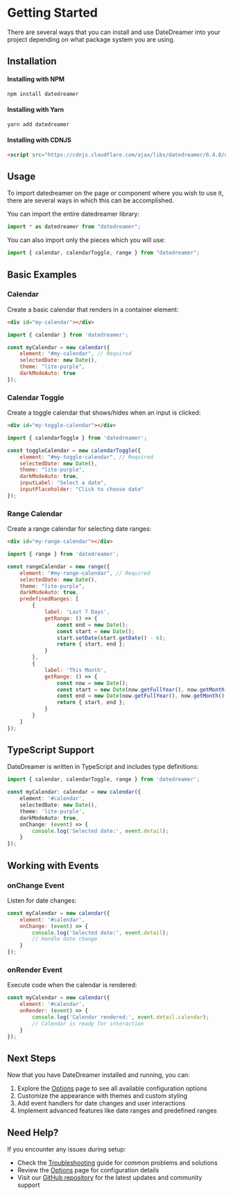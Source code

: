 # Getting Started

There are several ways that you can install and use DateDreamer into your project depending on what package system you are using.

## Installation

#### Installing with NPM
```bash
npm install datedreamer
```

#### Installing with Yarn
```bash
yarn add datedreamer
```

#### Installing with CDNJS
```html
<script src="https://cdnjs.cloudflare.com/ajax/libs/datedreamer/0.4.0/datedreamer.min.js"></script>
```

<!-- ::: warning
You may encounter issues with SSR(Server Side Rendering) systems such as NextJS, Gatsby, NUXT due to the nature of this being a client-side component. We are currently working on adding support for SSR.
::: -->

## Usage

To import datedreamer on the page or component where you wish to use it, there are several ways in which this can be accomplished.

You can import the entire datedreamer library:

```javascript
import * as datedreamer from "datedreamer";
```

You can also import only the pieces which you will use:

```javascript
import { calendar, calendarToggle, range } from "datedreamer";
```

## Basic Examples

### Calendar

Create a basic calendar that renders in a container element:

```html
<div id="my-calendar"></div>
```

```javascript
import { calendar } from 'datedreamer';

const myCalendar = new calendar({
    element: "#my-calendar", // Required
    selectedDate: new Date(),
    theme: "lite-purple",
    darkModeAuto: true
});
```

### Calendar Toggle

Create a toggle calendar that shows/hides when an input is clicked:

```html
<div id="my-toggle-calendar"></div>
```

```javascript
import { calendarToggle } from 'datedreamer';

const toggleCalendar = new calendarToggle({
    element: "#my-toggle-calendar", // Required
    selectedDate: new Date(),
    theme: "lite-purple",
    darkModeAuto: true,
    inputLabel: "Select a date",
    inputPlaceholder: "Click to choose date"
});
```

### Range Calendar

Create a range calendar for selecting date ranges:

```html
<div id="my-range-calendar"></div>
```

```javascript
import { range } from 'datedreamer';

const rangeCalendar = new range({
    element: "#my-range-calendar", // Required
    selectedDate: new Date(),
    theme: "lite-purple",
    darkModeAuto: true,
    predefinedRanges: [
        {
            label: 'Last 7 Days',
            getRange: () => {
                const end = new Date();
                const start = new Date();
                start.setDate(start.getDate() - 6);
                return { start, end };
            }
        },
        {
            label: 'This Month',
            getRange: () => {
                const now = new Date();
                const start = new Date(now.getFullYear(), now.getMonth(), 1);
                const end = new Date(now.getFullYear(), now.getMonth() + 1, 0);
                return { start, end };
            }
        }
    ]
});
```

## TypeScript Support

DateDreamer is written in TypeScript and includes type definitions:

```typescript
import { calendar, calendarToggle, range } from 'datedreamer';

const myCalendar: calendar = new calendar({
    element: '#calendar',
    selectedDate: new Date(),
    theme: 'lite-purple',
    darkModeAuto: true,
    onChange: (event) => {
        console.log('Selected date:', event.detail);
    }
});
```

## Working with Events

### onChange Event

Listen for date changes:

```javascript
const myCalendar = new calendar({
    element: '#calendar',
    onChange: (event) => {
        console.log('Selected date:', event.detail);
        // Handle date change
    }
});
```

### onRender Event

Execute code when the calendar is rendered:

```javascript
const myCalendar = new calendar({
    element: '#calendar',
    onRender: (event) => {
        console.log('Calendar rendered:', event.detail.calendar);
        // Calendar is ready for interaction
    }
});
```

## Next Steps

Now that you have DateDreamer installed and running, you can:

1. Explore the [Options](/Options/) page to see all available configuration options
2. Customize the appearance with themes and custom styling
3. Add event handlers for date changes and user interactions
4. Implement advanced features like date ranges and predefined ranges

## Need Help?

If you encounter any issues during setup:

- Check the [Troubleshooting](/Troubleshooting/) guide for common problems and solutions
- Review the [Options](/Options/) page for configuration details
- Visit our [GitHub repository](https://github.com/DateDreamer/datedreamer) for the latest updates and community support